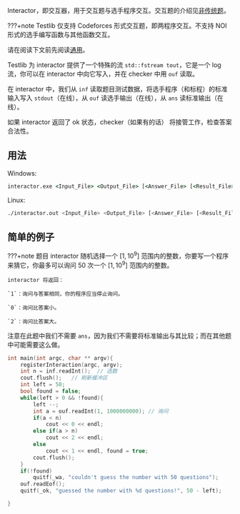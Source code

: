 Interactor，即交互器，用于交互题与选手程序交互。交互题的介绍见[非传统题](/misc/non-traditional/#_3)。

???+note
    Testlib 仅支持 Codeforces 形式交互题，即两程序交互。不支持 NOI 形式的选手编写函数与其他函数交互。

请在阅读下文前先阅读[通用](./general/)。

Testlib 为 interactor 提供了一个特殊的流 `std::fstream tout`，它是一个 log 流，你可以在 interactor 中向它写入，并在 checker 中用 `ouf` 读取。

在 interactor 中，我们从 `inf` 读取题目测试数据，将选手程序（和标程）的标准输入写入 `stdout`（在线），从 `ouf` 读选手输出（在线），从 `ans` 读标准输出（在线）。

如果 interactor 返回了 ok 状态，checker（如果有的话） 将接管工作，检查答案合法性。

## 用法

Windows:

```bat
interactor.exe <Input_File> <Output_File> [<Answer_File> [<Result_File> [-appes]]],
```

Linux:

```bash
./interactor.out <Input_File> <Output_File> [<Answer_File> [<Result_File> [-appes]]],
```

## 简单的例子

???+note 题目
    interactor 随机选择一个 $[1,10^9]$ 范围内的整数，你要写一个程序来猜它，你最多可以询问 $50$ 次一个 $[1,10^9]$ 范围内的整数。

    interactor 将返回：

    `1`：询问与答案相同，你的程序应当停止询问。

    `0`：询问比答案小。
    
    `2`：询问比答案大。

注意在此题中我们不需要 `ans`，因为我们不需要将标准输出与其比较；而在其他题中可能需要这么做。

```cpp
int main(int argc, char ** argv){
	registerInteraction(argc, argv);
	int n = inf.readInt();	// 选数
	cout.flush();	// 刷新缓冲区
	int left = 50;
	bool found = false;
	while(left > 0 && !found){
		left --;
		int a = ouf.readInt(1, 1000000000);	// 询问
		if(a < n)
			cout << 0 << endl;
		else if(a > n)
			cout << 2 << endl;
		else
			cout << 1 << endl, found = true;
		cout.flush();
	}
	if(!found)
		quitf(_wa, "couldn't guess the number with 50 questions");
	ouf.readEof();
	quitf(_ok, "guessed the number with %d questions!", 50 - left);

}
```
